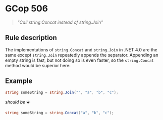 ﻿# GCop 506

> *"Call string.Concat instead of string.Join"*

## Rule description

The implementations of `string.Concat` and `string.Join` in .NET 4.0 are the same except `string.Join` repeatedly appends the separator. Appending an empty string is fast, but not doing so is even faster, so the `string.Concat` method would be superior here.

## Example

```csharp
string someString = string.Join("", "a", "b", "c");
```

*should be* 🡻

```csharp
string someString = string.Concat("a", "b", "c");
```
